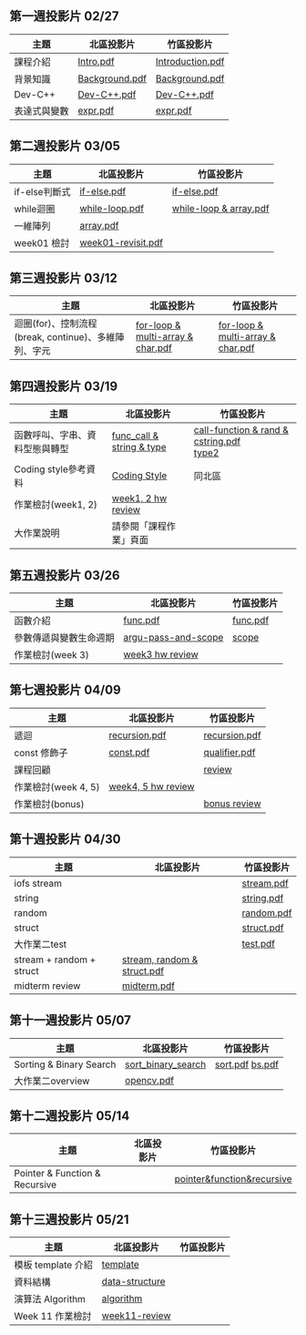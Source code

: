 ## 第一週投影片 02/27

| 主題         | 北區投影片                                                                      | 竹區投影片                                                                                |
| ----         | ----                                                                            | ----                                                                                      |
| 課程介紹     | [Intro.pdf](https://drive.google.com/open?id=0B13ab_fQ7QbjNzFpNkI5YVdlSG8)      | [Introduction.pdf](https://goo.gl/HGnbE6)                                                 |
| 背景知識     | [Background.pdf](https://drive.google.com/open?id=0B13ab_fQ7QbjTVpROVFmVnEtV0E) | [Background.pdf](https://goo.gl/tFkA5x)                                                   |
| Dev-C++      | [Dev-C++.pdf](https://drive.google.com/open?id=0B13ab_fQ7QbjbHd4alFORmJvenc)    | [Dev-C++.pdf](https://goo.gl/mqJXLV)                                                      |
| 表達式與變數 | [expr.pdf](https://drive.google.com/open?id=0B13ab_fQ7QbjYnRJX0NYUjBPdlU)       | [expr.pdf](https://drive.google.com/file/d/0Bzxow2VOUeFGeGpyektScnJXQnc/view?usp=sharing) |

## 第二週投影片 03/05

| 主題          | 北區投影片                                                                          | 竹區投影片                                      |
| ----          | ----                                                                                | ----                                            |
| if-else判斷式 | [if-else.pdf](https://goo.gl/evl4O3)                                                | [if-else.pdf](https://goo.gl/hWsC4m)            |
| while迴圈     | [while-loop.pdf](https://goo.gl/uvMD3L)                                             | [while-loop & array.pdf](https://goo.gl/edZKqg) |
| 一維陣列      | [array.pdf](https://goo.gl/Vf4q2U)                                                  |                                                 |
| week01 檢討   | [week01-revisit.pdf](https://drive.google.com/open?id=0B13ab_fQ7QbjZWtYOGVrU0dWTWs) |                                                 |

## 第三週投影片 03/12

| 主題                                                 | 北區投影片                                                                                                         | 竹區投影片                                                 |
| ----                                                 | ----                                                                                                               | ----                                                       |
| 迴圈(for)、控制流程(break, continue)、多維陣列、字元 | [for-loop & multi-array & char.pdf](https://drive.google.com/file/d/0B13ab_fQ7QbjYlpNRmpmQm5oeGc/view?usp=sharing) | [for-loop & multi-array & char.pdf](https://goo.gl/gYgv7E) |

## 第四週投影片 03/19

| 主題                           | 北區投影片                                                                            | 竹區投影片                                                                                                                                |
| ----                           | ----                                                                                  | ----                                                                                                                                      |
| 函數呼叫、字串、資料型態與轉型 | [func_call & string & type](http://www.csie.ntu.edu.tw/~b04902031/sprout_0319.html#1) | [call-function & rand & cstring.pdf](https://goo.gl/XZC4xm)    <br>[type2](https://drive.google.com/open?id=0Bzxow2VOUeFGZGo3TjNDNTA1TE0) |
| Coding style參考資料           | [Coding Style](http://goo.gl/R1aeIL)                                                  | 同北區                                                                                                                                    |
| 作業檢討(week1, 2)             | [week1, 2 hw review](https://goo.gl/a6kVM3)                                           |                                                                                                                                           |
| 大作業說明                     | 請參閱「課程作業」頁面                                                                |                                                                                                                                           |
## 第五週投影片 03/26

| 主題                   | 北區投影片                                   | 竹區投影片                                                                             |
| ----                   | ----                                         | ----                                                                                   |
| 函數介紹               | [func.pdf](https://goo.gl/uuq0nm)            | [func.pdf](https://goo.gl/IXyzDr)                                                      |
| 參數傳遞與變數生命週期 | [argu-pass-and-scope](https://goo.gl/d1v3aY) | [scope](https://drive.google.com/file/d/0B9UPSRcSqHjpVEtFYy1DVGttYnM/view?usp=sharing) |  |
| 作業檢討(week 3)       | [week3 hw review](https://goo.gl/ysOgMJ)     |                                                                                        |
## 第七週投影片 04/09

| 主題                | 北區投影片                                                                     | 竹區投影片                             |
| ----                | ----                                                                           | ----                                   |
| 遞迴                | [recursion.pdf](https://drive.google.com/open?id=0B13ab_fQ7QbjTDFxTC15M1VMQU0) | [recursion.pdf](https://goo.gl/uyZacw) |
| const 修飾子        | [const.pdf](https://drive.google.com/open?id=0B13ab_fQ7QbjY1BGOTBsSnVha1k)     | [qualifier.pdf](https://goo.gl/Bx2obT) |
| 課程回顧            |                                                                                | [review](https://goo.gl/K5cX0p)        |
| 作業檢討(week 4, 5) | [week4, 5 hw review](https://goo.gl/CJPU3D)                                    |                                        |
| 作業檢討(bonus)     |                                                                                | [bonus review](https://goo.gl/iK9Qox)  |

## 第十週投影片 04/30

| 主題                     | 北區投影片 | 竹區投影片                                                                          |
| -----------              | -----      | -----------------------------------                                                 |
| iofs stream              |            | [stream.pdf](https://goo.gl/KpXhyc)                                                 |
| string                   |            | [string.pdf](https://drive.google.com/open?id=0Bzxow2VOUeFGOE1vWnVqVWNfcXM)         |
| random                   |            | [random.pdf](https://drive.google.com/open?id=0Bzxow2VOUeFGaDJMUXhXOGFub0U)         |
| struct                   |            | [struct.pdf](https://goo.gl/3w0lpw)                                                 |
| 大作業二test             |            | [test.pdf](https://goo.gl/5UJHjY)                                                   |
| stream + random + struct | [stream, random & struct.pdf](https://drive.google.com/file/d/0B153He1E1uxMTnhmTFUyLTgtR3M/view) |           |
| midterm review           | [midterm.pdf](https://drive.google.com/file/d/0B13ab_fQ7QbjRzZzRUIwcTZOOUE/view?usp=sharing)     |           |

## 第十一週投影片 05/07

| 主題                      | 北區投影片                                    | 竹區投影片                                    |
| ----------------------- | ---------------------------------------- | ---------------------------------------- |
| Sorting & Binary Search | [sort_binary_search](http://slides.com/austinlaurice/deck) | [sort.pdf](https://goo.gl/cMXF18)    [bs.pdf](https://drive.google.com/file/d/0B1Mazb4gSIKhclB1dlBadUVsODA/view) |
| 大作業二overview  | [opencv.pdf](https://drive.google.com/file/d/0B13ab_fQ7QbjMlc0V2RwOGlmdEk/view?usp=sharing) |    |

## 第十二週投影片 05/14

| 主題                      | 北區投影片                                    | 竹區投影片                                    |
| ----------------------- | ---------------------------------------- | ---------------------------------------- |
| Pointer & Function & Recursive |  | [pointer&function&recursive](https://goo.gl/4AgtJM) |   

## 第十三週投影片 05/21

| 主題                   | 北區投影片                                   | 竹區投影片                                                                             |
| ----                   | ----                                         | ----                                                                                   |
| 模板 template 介紹     | [template](https://goo.gl/NRc3Hg)            |                                                                                        |
| 資料結構               | [data-structure](https://goo.gl/5lvuIw)      |                                                                                        |
| 演算法 Algorithm       | [algorithm](https://goo.gl/tzqIv8)           |                                                                                        |
| Week 11 作業檢討       | [week11-review](https://goo.gl/epmx3u)       |                                                                                        |
